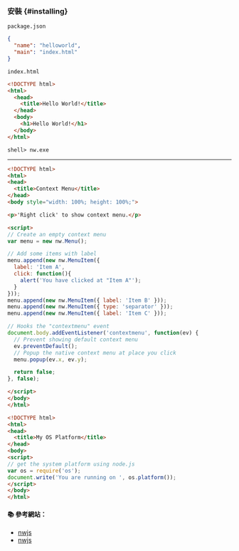 ### 安裝 {#installing}



`package.json`
```json
{
  "name": "helloworld",
  "main": "index.html"
}
```

`index.html`
```html
<!DOCTYPE html>
<html>
  <head>
    <title>Hello World!</title>
  </head>
  <body>
    <h1>Hello World!</h1>
  </body>
</html>
```

```
shell> nw.exe
```

---

```html
<!DOCTYPE html>
<html>
<head>
  <title>Context Menu</title>
</head>
<body style="width: 100%; height: 100%;">

<p>'Right click' to show context menu.</p>

<script>
// Create an empty context menu
var menu = new nw.Menu();

// Add some items with label
menu.append(new nw.MenuItem({
  label: 'Item A',
  click: function(){
    alert('You have clicked at "Item A"');
  }
}));
menu.append(new nw.MenuItem({ label: 'Item B' }));
menu.append(new nw.MenuItem({ type: 'separator' }));
menu.append(new nw.MenuItem({ label: 'Item C' }));

// Hooks the "contextmenu" event
document.body.addEventListener('contextmenu', function(ev) {
  // Prevent showing default context menu
  ev.preventDefault();
  // Popup the native context menu at place you click
  menu.popup(ev.x, ev.y);

  return false;
}, false);

</script>  
</body>
</html>
```

```html
<!DOCTYPE html>
<html>
<head>
  <title>My OS Platform</title>
</head>
<body>
<script>
// get the system platform using node.js
var os = require('os');
document.write('You are running on ', os.platform());
</script>
</body>
</html>
```



#### :books: 參考網站：
- [nwjs](http://docs.nwjs.io/en/latest/)
- [nwjs](https://github.com/nwjs/nw.js/)
